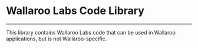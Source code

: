 # Wallaroo Labs Code Library
---

This library contains Wallaroo Labs code that can be used in Wallaroo applications, but is not Wallaroo-specific.  
